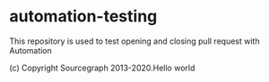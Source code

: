 # automation-testing
This repository is used to test opening and closing pull request with Automation

(c) Copyright Sourcegraph 2013-2020.Hello world
